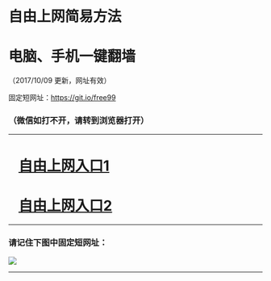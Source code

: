 ﻿# 自由上网简易方法

# 电脑、手机一键翻墙

（2017/10/09 更新，网址有效）

固定短网址：https://git.io/free99

### （微信如打不开，请转到浏览器打开）


***





# &nbsp;&nbsp; <a href="http://ft76642172.fwq-tz-1001.info/fwqtz01.html?t=10090012745 " target="_blank">自由上网入口1</a>
# &nbsp;&nbsp; <a href="http://ft377631081.fwq-tz-1002.info/fwqtz02.html?t=10090015211 " target="_blank">自由上网入口2</a>
***

### 请记住下图中固定短网址：

<img src="https://s3-us-west-2.amazonaws.com/fwq-1001/yjfq-20170905okok.png" /> 


***

